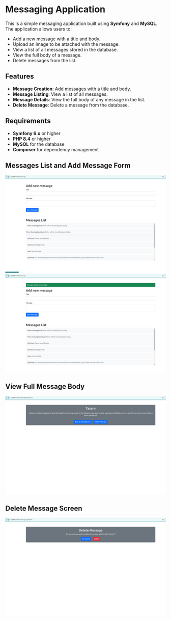 # Messaging Application

This is a simple messaging application built using **Symfony** and **MySQL**. The application allows users to:

- Add a new message with a title and body.
- Upload an image to be attached with the message.
- View a list of all messages stored in the database.
- View the full body of a message.
- Delete messages from the list.

## Features

- **Message Creation**: Add messages with a title and body.
- **Message Listing**: View a list of all messages.
- **Message Details**: View the full body of any message in the list.
- **Delete Message**: Delete a message from the database.

## Requirements

- **Symfony 6.x** or higher
- **PHP 8.4** or higher
- **MySQL** for the database
- **Composer** for dependency management

## Messages List and Add Message Form

![Home Page](/public/images/home.png)
![Success](/public/images/successMessage.png)

## View Full Message Body

![View Message](/public/images/viewMessage.png)

## Delete Message Screen

![Delete Message](/public/images/deleteMessage.png)
